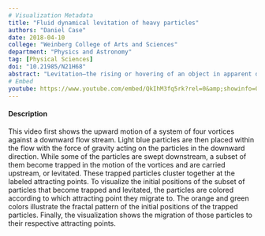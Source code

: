 ```yaml
---
# Visualization Metadata
title: "Fluid dynamical levitation of heavy particles"
authors: "Daniel Case"
date: 2018-04-10
college: "Weinberg College of Arts and Sciences"
department: "Physics and Astronomy"
tag: [Physical Sciences]
doi: "10.21985/N21H68"
abstract: "Levitation—the rising or hovering of an object in apparent defiance of gravity—is a captivating phenomenon with a wide range of applications. In this visualization, we demonstrate our newly discovered form of fluid dynamical levitation of small particles that may be 10, 100, or even 1000 times as dense as the fluid. The transport of small particles such as sediment, droplets, or microorganisms commonly occurs in natural and industrial flows. However, the transport process is still not well understood when the inertia of the particles is non-negligible. In this case, the particles are not restricted to following the streamlines of the flow, and therefore can have trajectories that are far more complex than the motion of the fluid. In this work, we illustrate a counter-intuitive consequence of the particles having inertia by showing that the dynamics of interacting vortices can trap heavy particles and carry them in a direction directly opposite to the direction of the flow and to the force of gravity. We expect our work to contribute to a better understanding of natural phenomena such as the transport of ocean sediment and sea sprays as well as to applications like particle sorting. This visualization was produced by rigorous simulations of the Navier-Stokes equations based on our theoretical predictions of this phenomenon."
# Embed
youtube: https://www.youtube.com/embed/QkIhM3fq5rk?rel=0&amp;showinfo=0
---
```

#### Description
This video first shows the upward motion of a system of four vortices against a downward flow stream. Light blue particles are then placed within the flow with the force of gravity acting on the particles in the downward direction. While some of the particles are swept downstream, a subset of them become trapped in the motion of the vortices and are carried upstream, or levitated. These trapped particles cluster together at the labeled attracting points. To visualize the initial positions of the subset of particles that become trapped and levitated, the particles are colored according to which attracting point they migrate to. The orange and green colors illustrate the fractal pattern of the initial positions of the trapped particles. Finally, the visualization shows the migration of those particles to their respective attracting points.
